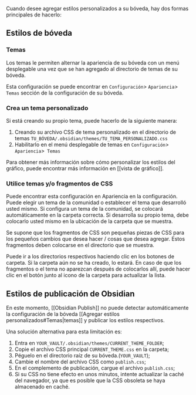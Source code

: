 Cuando desee agregar estilos personalizados a su bóveda, hay dos formas principales de hacerlo:

## Estilos de bóveda

### Temas

Los temas le permiten alternar la apariencia de su bóveda con un menú desplegable una vez que se han agregado al directorio de temas de su bóveda.

Esta configuración se puede encontrar en `Configuración`> `Apariencia`>` Temas` sección de la configuración de su bóveda.

### Crea un tema personalizado

Si está creando su propio tema, puede hacerlo de la siguiente manera:

1. Creando su archivo CSS de tema personalizado en el directorio de temas `TU_BÓVEDA/.obsidian/themes/TU_TEMA_PERSONALIZADO.css`
2. Habilitarlo en el menú desplegable de temas en `Configuración`> `Apariencia`>` Temas`

Para obtener más información sobre cómo personalizar los estilos del gráfico, puede encontrar más información en [[vista de gráfico]].

### Utilice temas y/o fragmentos de CSS

Puede encontrar esta configuración en Apariencia en la configuración. Puede elegir un tema de la comunidad o establecer el tema que desarrolló usted mismo. Si configura un tema de la comunidad, se colocará automáticamente en la carpeta correcta. Si desarrolla su propio tema, debe colocarlo usted mismo en la ubicación de la carpeta que se muestra.

Se supone que los fragmentos de CSS son pequeñas piezas de CSS para los pequeños cambios que desea hacer / cosas que desea agregar. Estos fragmentos deben colocarse en el directorio que se muestra.

Puede ir a los directorios respectivos haciendo clic en los botones de carpeta. Si la carpeta aún no se ha creado, lo estará. En caso de que los fragmentos o el tema no aparezcan después de colocarlos allí, puede hacer clic en el botón junto al icono de la carpeta para actualizar la lista.

## Estilos de publicación de Obsidian

En este momento, [[Obsidian Publish]] no puede detectar automáticamente la configuración de la bóveda [[Agregar estilos personalizados#Temas|temas]] y publicar los estilos respectivos.

Una solución alternativa para esta limitación es:

1. Entra en `YOUR_VAULT/.obsidian/themes/CURRENT_THEME_FOLDER`;
2. Copie el archivo CSS principal `CURRENT_THEME.css` en la carpeta;
3. Péguelo en el directorio raíz de su bóveda.(`YOUR_VAULT`);
4. Cambie el nombre del archivo CSS como `publish.css`;
5. En el complemento de publicación, cargue el archivo `publish.css`;
6. Si su CSS no tiene efecto en unos minutos, intente actualizar la caché del navegador, ya que es posible que la CSS obsoleta se haya almacenado en caché.